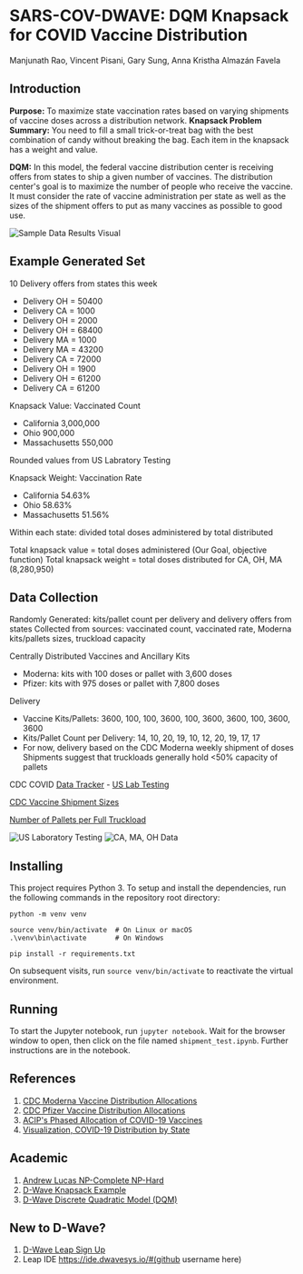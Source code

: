 # SARS-COV-DWAVE: DQM Knapsack for COVID Vaccine Distribution
Manjunath Rao, Vincent Pisani, Gary Sung, Anna Kristha Almazán Favela

## Introduction
**Purpose:** To maximize state vaccination rates based on varying shipments of vaccine doses across a distribution network.
**Knapsack Problem Summary:** You need to fill a small trick-or-treat bag with the best combination of candy without breaking the bag. Each item in the knapsack has a weight and value.

**DQM:** In this model, the federal vaccine distribution center is receiving offers from states to ship a given number of vaccines. The distribution center's goal is to maximize the number of people who receive the vaccine. It must consider the rate of vaccine administration per state as well as the sizes of the shipment offers to put as many vaccines as possible to good use.

![Sample Data Results Visual](https://github.com/iQuHACK/2021_Team16/blob/main/images/Sample%20Data%20Results%20Visual.png)

## Example Generated Set
10 Delivery offers from states this week
* Delivery OH = 50400
* Delivery CA = 1000
* Delivery OH = 2000
* Delivery OH = 68400
* Delivery MA = 1000
* Delivery MA = 43200
* Delivery CA = 72000
* Delivery OH = 1900
* Delivery OH = 61200
* Delivery CA = 61200


Knapsack Value: Vaccinated Count
* California      3,000,000
* Ohio              900,000
* Massachusetts     550,000

Rounded values from US Labratory Testing

Knapsack Weight: Vaccination Rate
* California         54.63%
* Ohio               58.63%
* Massachusetts      51.56%

Within each state: divided total doses administered by total distributed


Total knapsack value = total doses administered (Our Goal, objective function)
Total knapsack weight = total doses distributed for CA, OH, MA (8,280,950)

## Data Collection
Randomly Generated: kits/pallet count per delivery and delivery offers from states
Collected from sources: vaccinated count, vaccinated rate, Moderna kits/pallets sizes, truckload capacity

Centrally Distributed Vaccines and Ancillary Kits
* Moderna: kits with 100 doses or pallet with 3,600 doses
* Pfizer: kits with 975 doses or pallet with 7,800 doses

Delivery
* Vaccine Kits/Pallets: 3600, 100, 100, 3600, 100, 3600, 3600, 100, 3600, 3600
* Kits/Pallet Count per Delivery: 14, 10, 20, 19, 10, 12, 20, 19, 17, 17
* For now, delivery based on the CDC Moderna weekly shipment of doses
Shipments suggest that truckloads generally hold <50% capacity of pallets


CDC COVID [Data Tracker](https://covid.cdc.gov/covid-data-tracker/index.html#datatracker-home) - [US Lab Testing](https://covid.cdc.gov/covid-data-tracker/#testing_tests7day)

[CDC Vaccine Shipment Sizes](http://publichealth.lacounty.gov/acd/docs/COVID-19VaccineProductInfoGuide.pdf)

[Number of Pallets per Full Truckload](https://www.freightrun.com/blog/post/full-truckloads-how-many-pallets-will-fit)


![US Laboratory Testing](https://github.com/iQuHACK/2021_Team16/blob/main/images/US%20Lab%20Testing.png)
![CA, MA, OH Data](https://github.com/iQuHACK/2021_Team16/blob/main/images/CA%2C%20MA%2C%20OH.png)


## Installing
This project requires Python 3. To setup and install the dependencies, run the following commands in the repository root directory:

```
python -m venv venv

source venv/bin/activate  # On Linux or macOS
.\venv\bin\activate       # On Windows

pip install -r requirements.txt
```

On subsequent visits, run `source venv/bin/activate` to reactivate the virtual environment.

## Running
To start the Jupyter notebook, run `jupyter notebook`. Wait for the browser window to open, then click on the file named `shipment_test.ipynb`. Further instructions are in the notebook.


## References
1. [CDC Moderna Vaccine Distribution Allocations](https://data.cdc.gov/Vaccinations/COVID-19-Vaccine-Distribution-Allocations-by-Juris/b7pe-5nws)
2. [CDC Pfizer Vaccine Distribution Allocations](https://data.cdc.gov/Vaccinations/COVID-19-Vaccine-Distribution-Allocations-by-Juris/saz5-9hgg)
3. [ACIP's Phased Allocation of COVID-19 Vaccines](https://www.cdc.gov/vaccines/acip/meetings/downloads/slides-2020-12/slides-12-20/02-COVID-Dooling.pdf)
4. [Visualization, COVID-19 Distribution by State](https://www.usatoday.com/in-depth/graphics/2021/01/14/covid-vaccine-distribution-by-state-how-many-covid-vaccines-have-been-given-in-us-how-many-people/6599531002/)

## Academic
1. [Andrew Lucas NP-Complete NP-Hard](https://arxiv.org/pdf/1302.5843.pdf)
2. [D-Wave Knapsack Example](https://github.com/dwave-examples/knapsack/blob/master/knapsack.py#L52)
3. [D-Wave Discrete Quadratic Model (DQM)](https://docs.ocean.dwavesys.com/en/stable/concepts/dqm.html)

## New to D-Wave?
1. [D-Wave Leap Sign Up](https://cloud.dwavesys.com/leap/)
2. Leap IDE https://ide.dwavesys.io/#(github username here)
